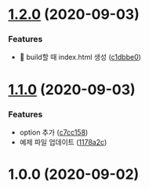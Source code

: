 # [1.2.0](https://github.com/divlook/ticketing/compare/v1.1.0...v1.2.0) (2020-09-03)


### Features

* :rocket: build할 때 index.html 생성 ([c1dbbe0](https://github.com/divlook/ticketing/commit/c1dbbe0d6acfcddcbdaeb36849ac72c76db6d51e))



# [1.1.0](https://github.com/divlook/ticketing/compare/v1.0.0...v1.1.0) (2020-09-03)


### Features

* option 추가 ([c7cc158](https://github.com/divlook/ticketing/commit/c7cc1584256f2900211f0952c9d60f635b6fc591))
* 예제 파일 업데이트 ([1178a2c](https://github.com/divlook/ticketing/commit/1178a2cfa485f5c862b8e5ed4a1a97909a0e40ea))



# 1.0.0 (2020-09-02)



